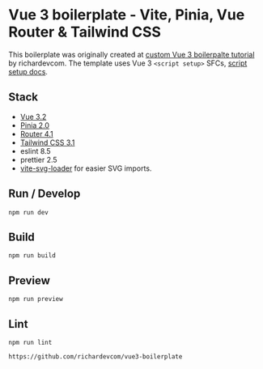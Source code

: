 # Vue 3 boilerplate - Vite, Pinia, Vue Router & Tailwind CSS

This boilerplate was originally created at [custom Vue 3 boilerpalte tutorial](https://medium.com/@richardevcom/custom-vue3-boilerplate-9635806acde3) by richardevcom. The template uses Vue 3 `<script setup>` SFCs, [script setup docs](https://v3.vuejs.org/api/sfc-script-setup.html#sfc-script-setup).

## Stack

- [Vue 3.2](https://vuejs.org/)
- [Pinia 2.0](https://pinia.vuejs.org/)
- [Router 4.1](https://router.vuejs.org/)
- [Tailwind CSS 3.1](https://tailwindcss.com/)
- eslint 8.5
- prettier 2.5
- [vite-svg-loader](https://github.com/jpkleemans/vite-svg-loader) for easier SVG imports.

## Run / Develop

`npm run dev`


## Build

`npm run build`

## Preview

`npm run preview`

## Lint

`npm run lint`

`https://github.com/richardevcom/vue3-boilerplate`
